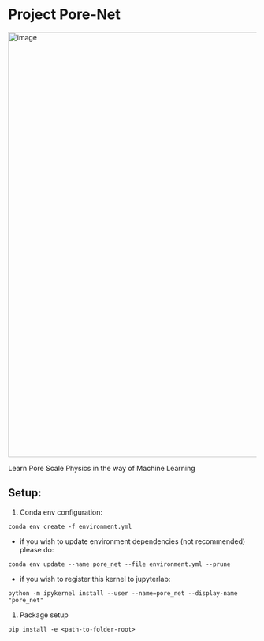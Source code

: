 # Project Pore-Net

<img width="888" height="860" alt="image" src="https://github.com/user-attachments/assets/d0fddc29-44d2-4265-bd63-7adac9f6b020" />

Learn Pore Scale Physics in the way of Machine Learning

## Setup:

1. Conda env configuration:

```shell
conda env create -f environment.yml
```

+ if you wish to update environment dependencies (not recommended) please do:

```shell
conda env update --name pore_net --file environment.yml --prune
```

+ if you wish to register this kernel to jupyterlab:

```shell
python -m ipykernel install --user --name=pore_net --display-name "pore_net"
```


1. Package setup
```
pip install -e <path-to-folder-root>
```
